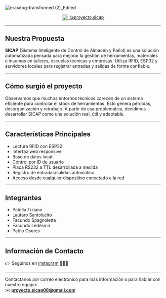 ![erasebg-transformed (2)_Edited](https://github.com/user-attachments/assets/8eb748f6-3675-4d02-9954-1f70998ea98e)

<div align="center">
  <a href="https://www.instagram.com/proyecto.sicap/" target="_blank" rel="noopener noreferrer">
    <img src="https://cdn-icons-png.flaticon.com/512/174/174855.png" width="20" alt="Instagram" style="vertical-align: middle;">
    @proyecto.sicap
  </a>
</div>

---

## Nuestra Propuesta

**SICAP** (Sistema Inteligente de Control de Almacén y Pañol) es una solución automatizada pensada para mejorar la gestión de herramientas, materiales e insumos en talleres, escuelas técnicas y empresas. Utiliza RFID, ESP32 y servidores locales para registrar entradas y salidas de forma confiable.

---

## Cómo surgió el proyecto

Observamos que muchos entornos técnicos carecen de un sistema eficiente para controlar el stock de herramientas. Esto genera pérdidas, desorganización y retrabajo. A partir de esa problemática, decidimos desarrollar SICAP como una solución real, útil y adaptable.

---

## Características Principales

- Lectura RFID con ESP32  
- Interfaz web responsive  
- Base de datos local  
- Control por ID de usuario  
- Placa RS232 a TTL desarrollada a medida  
- Registro de entradas/salidas automático  
- Acceso desde cualquier dispositivo conectado a la red

---

## Integrantes

- Patella Tiziano  
- Lautaro Santolucito  
- Facundo Spagnoletta  
- Facundo Ledesma  
- Pablo Osores  

---

## Información de Contacto

👉 Seguinos en [Instagram](https://www.instagram.com/proyecto.sicap/) 📱🙌🎉

---

Contactanos por correo electrónico para más información o para hablar con nuestro equipo:  
✉️ **proyecto.sicap08@gmail.com**
